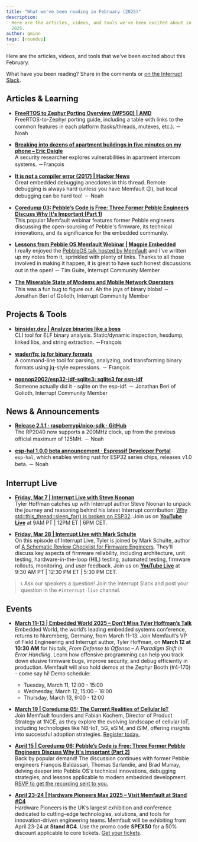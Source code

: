 ```yaml
---
title: "What we've been reading in February (2025)"
description:
  Here are the articles, videos, and tools we've been excited about in February
  2025.
author: gminn
tags: [roundup]
---
```


<!-- excerpt start -->


Here are the articles, videos, and tools that we've been excited about this
February.

<!-- excerpt end -->

What have you been reading? Share in the comments or
[on the Interrupt Slack](https://interrupt-slack.herokuapp.com/).

## Articles & Learning
- [**FreeRTOS to Zephyr Porting Overview (WP560) | AMD**](https://docs.amd.com/r/en-US/wp560-rtos-zephyr-porting/Abstract)<br>
FreeRTOS-to-Zephyr porting guide, including a table with links to the common features in each platform (tasks/threads, mutexes, etc.). － Noah

- [**Breaking into dozens of apartment buildings in five minutes on my phone – Eric Daigle**](https://www.ericdaigle.ca/posts/breaking-into-dozens-of-apartments-in-five-minutes/)<br>
A security researcher explores vulnerabilities in apartment intercom systems. －François

- [**It is not a compiler error (2017) | Hacker News**](https://news.ycombinator.com/item?id=43112187)<br>
Great embedded debugging anecdotes in this thread. Remote debugging is always hard (unless you have Memfault :wink:), but local debugging can be hard too! － Noah

- [**Coredump 03: Pebble’s Code is Free: Three Former Pebble Engineers Discuss Why It's Important (Part 1)**](https://go.memfault.com/coredump-pebble)<br>
This popular Memfault webinar features former Pebble engineers discussing the open-sourcing of Pebble's firmware, its technical innovations, and its significance for the embedded community.

- [**Lessons from Pebble OS Memfault Webinar | Magpie Embedded**](https://magpieembedded.co.uk/content/2025_02_13_pebble_os_recap.html)<br>
I really enjoyed the [PebbleOS talk hosted by Memfault](https://go.memfault.com/coredump-pebble) and I've written up my notes from it, sprinkled with plenty of links. Thanks to all those involved in making it happen, it is great to have such honest discussions out in the open! － Tim Guite, Interrupt Community Member

- [**The Miserable State of Modems and Mobile Network Operators**](https://blog.golioth.io/the-miserable-state-of-modems-and-mobile-network-operators/)<br>
This was a fun bug to figure out. Ah the joys of binary blobs! － Jonathan Beri of Golioth, Interrupt Community Member

## Projects & Tools
- [**binsider.dev | Analyze binaries like a boss**](https://binsider.dev/)<br>
CLI tool for ELF binary analysis. Static/dynamic inspection, hexdump, linked libs, and string extraction. －François

- [**wader/fq: jq for binary formats**](https://github.com/wader/fq)<br>
A command-line tool for parsing, analyzing, and transforming binary formats using jq-style expressions. － François

- [**nopnop2002/esp32-idf-sqlite3: sqlite3 for esp-idf**](https://github.com/nopnop2002/esp32-idf-sqlite3)<br>
Someone actually did it - sqlite on the esp-idf. － Jonathan Beri of Golioth, Interrupt Community Member

## News & Announcements

- [**Release 2.1.1 · raspberrypi/pico-sdk · GitHub**](https://github.com/raspberrypi/pico-sdk/releases/tag/2.1.1)<br>
The RP2040 now supports a 200MHz clock, up from the previous official maximum of 125MH. － Noah

- [**esp-hal 1.0.0 beta announcement · Espressif Developer Portal**](https://developer.espressif.com/blog/2025/02/rust-esp-hal-beta/)<br>
`esp-hal`, which enables writing rust for ESP32 series chips, releases v1.0 beta. － Noah



## Interrupt Live

- [**Friday, Mar 7 | Interrupt Live with Steve Noonan**](https://www.youtube.com/live/dwL-PI7TuDY)<br>
Tyler Hoffman catches up with Interrupt author Steve Noonan to unpack the journey and reasoning behind his latest Interrupt contribution: [Why std::this_thread::sleep_for() is broken on ESP32](https://interrupt.memfault.com/blog/why-sleep-for-is-broken-on-esp32). Join us on [**YouTube Live**](https://www.youtube.com/live/dwL-PI7TuDY) at 9AM PT | 12PM ET | 6PM CET.

- [**Friday, Mar 28 | Interrupt Live with Mark Schulte**](https://www.youtube.com/live/aeCQiL1e75Y)<br>
On this episode of Interrupt Live, Tyler is joined by Mark Schulte, author of [A Schematic Review Checklist for Firmware Engineers](https://interrupt.memfault.com/blog/schematic-review-checklist). They’ll discuss key aspects of firmware reliability, including architecture, unit testing, hardware-in-the-loop (HIL) testing, automated testing, firmware rollouts, monitoring, and user feedback. Join us on [**YouTube Live**](https://www.youtube.com/live/aeCQiL1e75Y) at 9:30 AM PT | 12:30 PM ET | 5:30 PM CET.

> :telephone_receiver: Ask our speakers a question! Join the Interrupt Slack and post your question in the `#interrupt-live` channel.

## Events

- [**March 11-13 | Embedded World 2025 – Don’t Miss Tyler Hoffman’s Talk**](https://www.embedded-world.de/en)<br>
  Embedded World, the world’s leading embedded systems conference, returns to
  Nuremberg, Germany, from March 11-13. Join Memfault’s VP of Field Engineering
  and Interrupt author, Tyler Hoffman, on **March 12 at 10:30 AM** for his talk,
  *From Defense to Offense – A Paradigm Shift in Error Handling*. Learn how
  offensive programming can help you track down elusive firmware bugs, improve
  security, and debug efficiently in production. Memfault will also hold demos at the Zephyr Booth (#4-170) - come say hi! Demo schedule:
  * Tuesday, March 11, 12:00 - 15:00
  * Wednesday, March 12, 15:00 - 18:00
  * Thursday, March 13, 9:00 - 12:00

- [**March 19 | Coredump 05: The Current Realities of Cellular IoT**](https://go.memfault.com/coredump-cellular-iot)<br>
Join Memfault founders and Fabian Kochem, Director of Product Strategy at 1NCE, as they explore the evolving landscape of cellular IoT, including technologies like NB-IoT, 5G, eSIM, and iSIM, offering insights into successful adoption strategies. [Register today.](https://go.memfault.com/coredump-cellular-iot) 

- [**April 15 | Coredump 06: Pebble’s Code is Free: Three Former Pebble Engineers Discuss Why It's Important (Part 2)**](https://go.memfault.com/coredump-pebble-part-2)<br>
Back by popular demand! The discussion continues with former Pebble engineers François Baldassari, Thomas Sarlandie, and Brad Murray, delving deeper into Pebble OS's technical innovations, debugging strategies, and lessons applicable to modern embedded development. [RSVP to get the recording sent to you.](https://go.memfault.com/coredump-pebble-part-2)

- [**April 23-24 | Hardware Pioneers Max 2025 – Visit Memfault at Stand #C4**](https://www.hardwarepioneers.com/)<br>
Hardware Pioneers is the UK’s largest exhibition and conference dedicated to cutting-edge technologies, solutions, and tools for innovation-driven engineering teams. Memfault will be exhibiting from April 23-24 at **Stand #C4**. Use the promo code **SPEX50** for a 50% discount applicable to core tickets. [Get your tickets](https://www.hardwarepioneers.com/buy-tickets).
